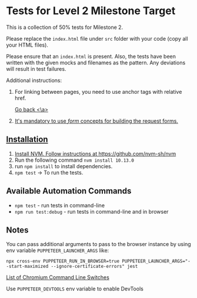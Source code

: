 # Tests for Level 2 Milestone Target

This is a collection of 50% tests for Milestone 2.

Please replace the `index.html` file under `src` folder with your code (copy all your HTML files).

Please ensure that an `index.html` is present. Also, the tests have been written with the given mocks and filenames as the pattern. Any deviations will result in test failures.

Additional instructions:

1. For linking between pages, you need to use anchor tags with relative href.

	<a href='index.html'> Go back <\a>

2. It's mandatory to use _form_ concepts for building the request forms.

## Installation

1. Install NVM. Follow instructions at https://github.com/nvm-sh/nvm
2. Run the following command `nvm install 10.13.0`
3. run `npm install` to install dependencies.
4. `npm test` -> To run the tests.

## Available Automation Commands

- `npm test` - run tests in command-line
- `npm run test:debug` - run tests in command-line and in browser

## Notes

You can pass additional arguments to pass to the browser instance by using env variable `PUPPETEER_LAUNCHER_ARGS` like:

```
npx cross-env PUPPETEER_RUN_IN_BROWSER=true PUPPETEER_LAUNCHER_ARGS="--start-maximized --ignore-certificate-errors" jest
```

[List of Chromium Command Line Switches](https://peter.sh/experiments/chromium-command-line-switches/)

Use `PUPPETEER_DEVTOOLS` env variable to enable DevTools
